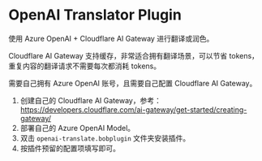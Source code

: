 # OpenAI Translator Plugin

使用 Azure OpenAI + Cloudflare AI Gateway 进行翻译或润色。

Cloudflare AI Gateway 支持缓存，非常适合拥有翻译场景，可以节省 tokens，重复内容的翻译请求不需要每次都消耗 tokens。

需要自己拥有 Azure OpenAI 账号，且需要自己配置 Cloudflare AI Gateway。

1. 创建自己的 Cloudflare AI Gateway，参考：<https://developers.cloudflare.com/ai-gateway/get-started/creating-gateway/>
2. 部署自己的 Azure OpenAI Model。
3. 双击 `openai-translate.bobplugin` 文件夹安装插件。
4. 按插件预留的配置项填写即可。
